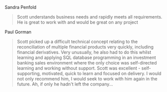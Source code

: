 Sandra Penfold

> Scott understands business needs and rapidly meets all requirements.
> He is great to work with and would be great on any project

Paul Gorman

> Scott picked up a difficult technical concept relating to the
> reconciliation of multiple financial products very quickly,
> including financial derivatives. Very unusually, he also had to do
> this whilst learning and applying SQL database programming in an
> investment banking sales environment where the only choice was
> self-directed learning and working without support. Scott was
> excellent - self-supporting, motivated, quick to learn and focused
> on delivery. I would not only recommend him, I would seek to work
> with him again in the future. Ah, if only he hadn't left the
> company...
